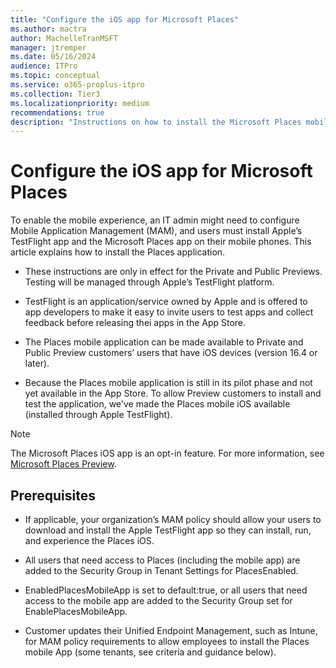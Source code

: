 ```yaml
---
title: "Configure the iOS app for Microsoft Places"
ms.author: mactra
author: MachelleTranMSFT
manager: jtremper
ms.date: 05/16/2024
audience: ITPro
ms.topic: conceptual
ms.service: o365-proplus-itpro
ms.collection: Tier3
ms.localizationpriority: medium
recommendations: true
description: "Instructions on how to install the Microsoft Places mobile app (iOS only)."
---
```

# Configure the iOS app for Microsoft Places

To enable the mobile experience, an IT admin might need to configure Mobile Application Management (MAM), and users must install Apple’s TestFlight app and the Microsoft Places app on their mobile phones. This article explains how to install the Places application.

- These instructions are only in effect for the Private and Public Previews. Testing will be managed through Apple’s TestFlight platform.

- TestFlight is an application/service owned by Apple and is offered to app developers to make it easy to invite users to test apps and collect feedback before releasing thei apps in the App Store.

- The Places mobile application can be made available to Private and Public Preview customers’ users that have iOS devices (version 16.4 or later).  

- Because the Places mobile application is still in its pilot phase and not yet available in the App Store. To allow Preview customers to install and test the application, we've made the Places mobile iOS available (installed through Apple TestFlight).

> [!NOTE]
> The Microsoft Places iOS app is an opt-in feature. For more information, see [Microsoft Places Preview](https://www.microsoft.com/en-us/microsoft-places).

## Prerequisites

- If applicable, your organization’s MAM policy should allow your users to download and install the Apple TestFlight app so they can install, run, and experience the Places iOS.

- All users that need access to Places (including the mobile app) are added to the Security Group in Tenant Settings for PlacesEnabled.

- EnabledPlacesMobileApp is set to default:true, or all users that need access to the mobile app are added to the Security Group set for EnablePlacesMobileApp.

- Customer updates their Unified Endpoint Management, such as Intune, for MAM policy requirements to allow employees to install the Places mobile App (some tenants, see criteria and guidance below).

